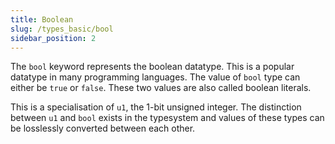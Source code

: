 ```yaml
---
title: Boolean
slug: /types_basic/bool
sidebar_position: 2
---
```


The `bool` keyword represents the boolean datatype. This is a popular datatype in many programming languages. The value of `bool` type can either be `true` or `false`. These two values are also called boolean literals.

This is a specialisation of `u1`, the 1-bit unsigned integer. The distinction between `u1` and `bool` exists in the typesystem and values of these types can be losslessly converted between each other.

